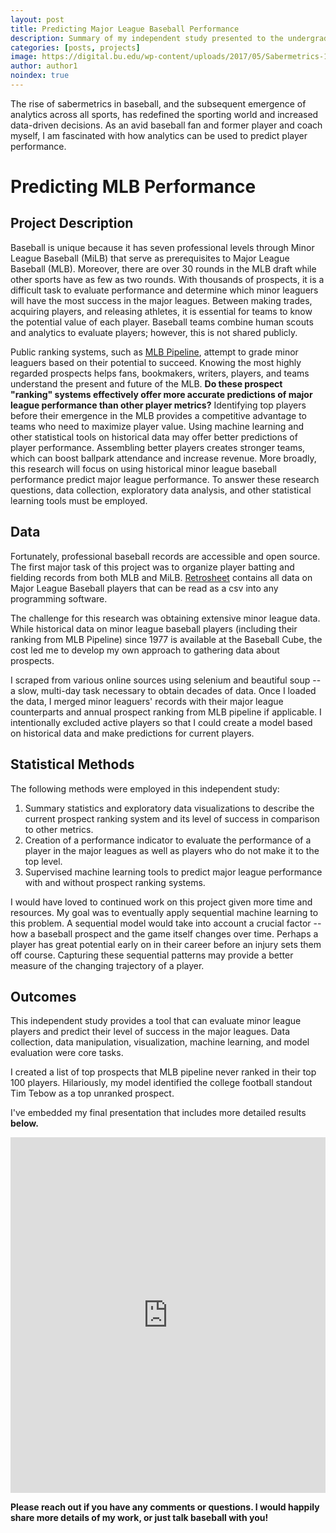 ```yaml
---
layout: post
title: Predicting Major League Baseball Performance
description: Summary of my independent study presented to the undergraduate Statistics Department at the University of Virginia
categories: [posts, projects]
image: https://digital.bu.edu/wp-content/uploads/2017/05/Sabermetrics-1024x576-770x380.jpg
author: author1
noindex: true
---
```

The rise of sabermetrics in baseball, and the subsequent emergence of analytics across all sports, has redefined the sporting world and increased data-driven decisions. As an avid baseball fan and former player and coach myself, I am fascinated with how analytics can be used to predict player performance. 

# Predicting MLB Performance
## Project Description
Baseball is unique because it has seven professional levels through Minor League Baseball (MiLB) that serve as prerequisites to Major League Baseball (MLB). Moreover, there are over 30 rounds in the MLB draft while other sports have as few as two rounds. With thousands of prospects, it is a difficult task to evaluate performance and determine which minor leaguers will have the most success in the major leagues. Between making trades, acquiring players, and releasing athletes, it is essential for teams to know the potential value of each player. Baseball teams combine human scouts and analytics to evaluate players; however, this is not shared publicly. 

Public ranking systems, such as [MLB Pipeline](https://www.mlb.com/pipeline), attempt to grade minor leaguers based on their potential to succeed. Knowing the most highly regarded prospects helps fans, bookmakers, writers, players, and teams understand the present and future of the MLB. **Do these prospect "ranking" systems effectively offer more accurate predictions of major league performance than other player metrics?** Identifying top players before their emergence in the MLB provides a competitive advantage to teams who need to maximize player value. Using machine learning and other statistical tools on historical data may offer better predictions of player performance. Assembling better players creates stronger teams, which can boost ballpark attendance and increase revenue. More broadly, this research will focus on using historical minor league baseball performance predict major league performance. To answer these research questions, data collection, exploratory data analysis, and other statistical learning tools must be employed. 

## Data

Fortunately, professional baseball records are accessible and open source. The first major task of this project was to organize player batting and fielding records from both MLB and MiLB. [Retrosheet](http://retrosheet.org) contains all data on Major League Baseball players that can be read as a csv into any programming software.

The challenge for this research was obtaining extensive minor league data. While historical data on minor league baseball players (including their ranking from MLB Pipeline) since 1977 is available at the Baseball Cube, the cost led me to develop my own approach to gathering data about prospects. 

I scraped from various online sources using selenium and beautiful soup -- a slow, multi-day task necessary to obtain decades of data. Once I loaded the data, I merged minor leaguers' records with their major league counterparts and annual prospect ranking from MLB pipeline if applicable. I intentionally excluded active players so that I could create a model based on historical data and make predictions for current players.

## Statistical Methods

The following methods were employed in this independent study:
1. Summary statistics and exploratory data visualizations to describe the current prospect ranking system and its level of success in comparison to other metrics. 
2. Creation of a performance indicator to evaluate the performance of a player in the major leagues as well as players who do not make it to the top level.
3. Supervised machine learning tools to predict major league performance with and without prospect ranking systems. 

I would have loved to continued work on this project given more time and resources. My goal was to eventually apply sequential machine learning to this problem. A sequential model would take into account a crucial factor -- how a baseball prospect and the game itself changes over time. Perhaps a player has great potential early on in their career before an injury sets them off course. Capturing these sequential patterns may provide a better measure of the changing trajectory of a player.  

##  Outcomes

This independent study provides a tool that can evaluate minor league players and predict their level of success in the major leagues. Data collection, data manipulation, visualization, machine learning, and model evaluation were core tasks.
 
 I created a list of top prospects that MLB pipeline never ranked in their top 100 players. Hilariously, my model identified the college football standout Tim Tebow as a top unranked prospect.

I've embedded my final presentation that includes more detailed results **below.** 

<style>
.responsive-wrap iframe{ max-width: 100%;}
</style>
<div class="responsive-wrap">
<!-- this is the embed code provided by Google -->
	<iframe src="https://docs.google.com/presentation/d/e/2PACX-1vTnV1MYvz9RffVzokitb-5YYNFU_yb7VWR3kQ8J4pgYgmXe0NRamzUzGVz3RLttDnzb2UaLIW4o42Sx/embed?start=false&loop=false&delayms=5000" frameborder="0" width="960" height="569" allowfullscreen="true" mozallowfullscreen="true" webkitallowfullscreen="true"></iframe><!-- Google embed ends -->
</div>


**Please reach out if you have any comments or questions. I would happily share more details of my work, or just talk baseball with you!**

